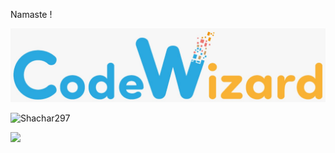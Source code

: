 Namaste !

<img src="./cw.png">

![Shachar297](https://bit.ly/3gj8mnc)

[<img src="https://raw.githubusercontent.com/Shachar297/Shachar297/main/profile-views.svg" height="50"/>](https://github.com/Shachar297)
